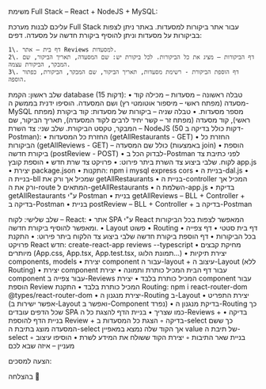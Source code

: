 משימת Full Stack – React + NodeJS + MySQL:

עליכם לבנות מערכת Full Stack עבור אתר ביקורות למסעדות. באתר ניתן לצפות בביקורות על מסעדות וניתן להוסיף ביקורת חדשה על מסעדה. דפים:

```
1\. דף בית – אתר Reviews למסעדות.
2\. דף הביקורות – מציג את כל הביקורות. לכל ביקורת יש: שם המסעדה, תאריך הביקור, שם המבקר, הביקורת עצמה.
3\. דף הוספת הביקורת - רשימת מסעדות, תאריך הביקור, שם המבקר, הביקורת, כפתור הוספה.
```

שלב ראשון: הקמת database (15 דקות): • טבלה ראשונה – מסעדות – מכילה קוד מסעדה (מפתח ראשי – מיספור אוטומטי רץ) ושם המסעדה. הוסיפו ידנית בממשק ה-MySQL מספר מסעדות. • טבלה שניה – ביקורות של מסעדות: קוד ביקורת (מפתח ראשי), קוד מסעדה (מפתח זר – קשר יחיד לרבים לקוד המסעדה), תאריך הביקור, שם המבקר, טקסט הביקורת. שלב שני: צד השרת – NodeJS (50 דקות כולל בדיקה ב-Postman): • החזרת כל המסעדות (getAllRestaurants - GET) • החזרת כל הביקורות (getAllReviews - GET) – כולל שם המסעדה (באמצעות join) • הוספת ביקורת חדשה (postReview - POST) • לבדוק הכל ב-Postman לפני כתיבת צד לקוח. שלבי ביצוע צד השרת ביתר פירוט: • פרויקט צד שרת חדש • הוספת קובץ app.js • יצירת package.json • התקנות: npm i mysql express cors • בניית ה-dal.js • בניית ה-bll שמכיל אך ורק את getAllRestaurants • בניית ה-controller המכיל אך ורק את ה-route המתאים ל-getAllRestaurants • השלמת ה-app.js • בדיקת getAllRestaurants ע"י Postman • בניית getAllReviews – BLL + Controller + בדיקה ב-Postman • בניית postReview – BLL + Controller + בדיקה ב-Postman

שלב שלישי: לקוח – React: • אתר SPA ע"י React המאפשר לצפות בכל הביקורות ומאפשר להוסיף ביקורת חדשה. • Layout פשוט • Routing • דף בית סטטי • דף צפייה בכל הביקורות • דף הוספת ביקורת חדשה שלבי ביצוע צד הלקוח ביתר פירוט: • התקנת פרויקט React חדש: create-react-app reviews --typescript • מחיקת קבצים מיותרים (App.css, App.tsx, App.test.tsx, תמונת הלוגו...) • יצירת תיקיות components, models • יצירת component עבור ה-layout + עיצוב ה-Layout (ללא Routing) • יצירת component עבור דף הבית המכיל כותרת ותמונה • יצירת component עבור צפייה ב-Reviews המכיל כותרת בלבד • יצירת component עבור הוספת Review המכיל כותרת בלבד • התקנת Routing: npm i react-router-dom @types/react-router-dom • יצירת מנגנון ה-Routing ב-Layout • יצירת התפריט (אפשר ישירות ב-Layout ואפשר ב-Component נפרד) • בדיקת מנגנון ה-Routing כך שכל הדפים עובדים SPA כמו שצריך • בניית הדף להצגת כל ה-Reviews + בדיקה • בניית הדף להוספת Review + בדיקה ◦ הצגת כל המסעדות ב-select כך ששם המסעדה מוצג בתיבת ה-select אך הקוד שלה נמצא במאפיין value של תיבת ה-select ◦ בניית שאר התיבות ◦ יצירת הקוד ששולח את המידע לשרת • הוסיפו עיצוב מעניין – איזה שבא לכם

הצעה למסכים:

בהצלחה 
